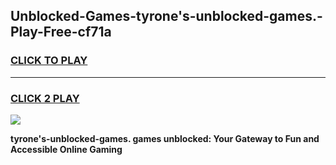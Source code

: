 
## Unblocked-Games-tyrone's-unblocked-games.-Play-Free-cf71a
<h3>
<a href="https://premium76.site?title=tyrone's-unblocked-games.&ref=10A">CLICK TO PLAY</a></h3>
<hr>

<h3>
<a href="https://premium76.site?title=tyrone's-unblocked-games.&ref=10A">CLICK 2 PLAY</a>
  
</h3>

<a href="https://premium76.site?title=tyrone's-unblocked-games.&ref=10A"><img src="https://clearcache.store/games.png"></a>


**tyrone's-unblocked-games. games unblocked: Your Gateway to Fun and Accessible Online Gaming**
